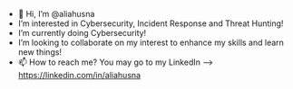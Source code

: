 - 👋 Hi, I’m @aliahusna
- I’m interested in Cybersecurity, Incident Response and Threat Hunting!
- I’m currently doing Cybersecurity!
- I’m looking to collaborate on my interest to enhance my skills and learn new things!
- 📫 How to reach me? You may go to my LinkedIn --> https://linkedin.com/in/aliahusna 

<!---
aliahusna/aliahusna is a ✨ special ✨ repository because its `README.md` (this file) appears on your GitHub profile.
You can click the Preview link to take a look at your changes.
--->
